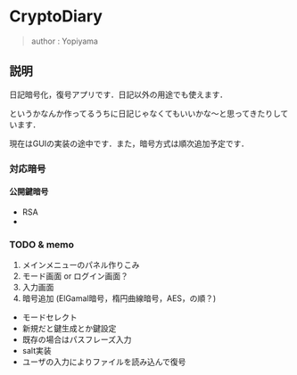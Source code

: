 # CryptoDiary
> author : Yopiyama
## 説明
日記暗号化，復号アプリです．日記以外の用途でも使えます．

というかなんか作ってるうちに日記じゃなくてもいいかな～と思ってきたりしています．

現在はGUIの実装の途中です．また，暗号方式は順次追加予定です．



### 対応暗号
#### 公開鍵暗号
* RSA
* 


### TODO & memo
1. メインメニューのパネル作りこみ
1. モード画面 or ログイン画面？
1. 入力画面
1. 暗号追加 (ElGamal暗号，楕円曲線暗号，AES，の順？)

* モードセレクト
* 新規だと鍵生成とか鍵設定
* 既存の場合はパスフレーズ入力
* salt実装
* ユーザの入力によりファイルを読み込んで復号


